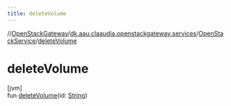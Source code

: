 ```yaml
---
title: deleteVolume
---
```

//[OpenStackGateway](../../../index.html)/[dk.aau.claaudia.openstackgateway.services](../index.html)/[OpenStackService](index.html)/[deleteVolume](delete-volume.html)



# deleteVolume



[jvm]\
fun [deleteVolume](delete-volume.html)(id: [String](https://kotlinlang.org/api/latest/jvm/stdlib/kotlin/-string/index.html))





